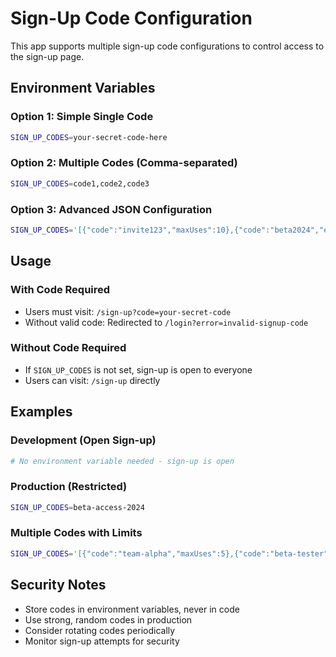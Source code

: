 # Sign-Up Code Configuration

This app supports multiple sign-up code configurations to control access to the sign-up page.

## Environment Variables

### Option 1: Simple Single Code

```bash
SIGN_UP_CODES=your-secret-code-here
```

### Option 2: Multiple Codes (Comma-separated)

```bash
SIGN_UP_CODES=code1,code2,code3
```

### Option 3: Advanced JSON Configuration

```bash
SIGN_UP_CODES='[{"code":"invite123","maxUses":10},{"code":"beta2024","expiresAt":"2024-12-31T23:59:59Z"}]'
```

## Usage

### With Code Required

- Users must visit: `/sign-up?code=your-secret-code`
- Without valid code: Redirected to `/login?error=invalid-signup-code`

### Without Code Required

- If `SIGN_UP_CODES` is not set, sign-up is open to everyone
- Users can visit: `/sign-up` directly

## Examples

### Development (Open Sign-up)

```bash
# No environment variable needed - sign-up is open
```

### Production (Restricted)

```bash
SIGN_UP_CODES=beta-access-2024
```

### Multiple Codes with Limits

```bash
SIGN_UP_CODES='[{"code":"team-alpha","maxUses":5},{"code":"beta-tester","expiresAt":"2024-06-30T23:59:59Z"}]'
```

## Security Notes

- Store codes in environment variables, never in code
- Use strong, random codes in production
- Consider rotating codes periodically
- Monitor sign-up attempts for security
